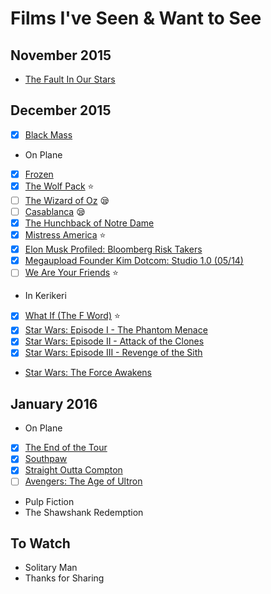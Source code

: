# Films I've Seen & Want to See

## November 2015

- [The Fault In Our Stars](http://www.imdb.com/title/tt2582846/)

## December 2015

- [x] [Black Mass](http://www.imdb.com/title/tt1355683/)

- On Plane
 - [x] [Frozen](http://www.imdb.com/title/tt2294629/)
 - [x] [The Wolf Pack](http://www.imdb.com/title/tt2415458/) :star:
 - [ ] [The Wizard of Oz](http://www.imdb.com/title/tt0032138/) :sleepy:
 - [ ] [Casablanca](http://www.imdb.com/title/tt0034583/) :sleepy:
 - [x] [The Hunchback of Notre Dame](http://www.imdb.com/title/tt0116583/)
 - [x] [Mistress America](http://www.imdb.com/title/tt2872462) :star:
 - [x] [Elon Musk Profiled: Bloomberg Risk Takers](http://www.bloomberg.com/video/risk-takers)
 - [x] [Megaupload Founder Kim Dotcom: Studio 1.0 (05/14)](http://www.bloomberg.com/news/videos/2015-05-14/megaupload-founder-kim-dotcom-studio-1-0-05-14-)
 - [ ] [We Are Your Friends](http://www.imdb.com/title/tt3787590/) :star:

- In Kerikeri
 - [x] [What If (The F Word)](http://www.imdb.com/title/tt1486834/) :star:
 - [x] [Star Wars: Episode I - The Phantom Menace](http://www.imdb.com/title/tt0120915/)
 - [x] [Star Wars: Episode II - Attack of the Clones](http://www.imdb.com/title/tt0121765)
 - [x] [Star Wars: Episode III - Revenge of the Sith](http://www.imdb.com/title/tt0121766)

- [Star Wars: The Force Awakens](http://www.imdb.com/title/tt2488496)

## January 2016

- On Plane
 - [x] [The End of the Tour](http://www.imdb.com/title/tt3416744/)
 - [x] [Southpaw](http://www.imdb.com/title/tt1798684/)
 - [x] [Straight Outta Compton](http://www.imdb.com/title/tt1398426/)
 - [ ] [Avengers: The Age of Ultron](http://www.imdb.com/title/tt2395427/)

- Pulp Fiction
- The Shawshank Redemption

## To Watch
- Solitary Man
- Thanks for Sharing
